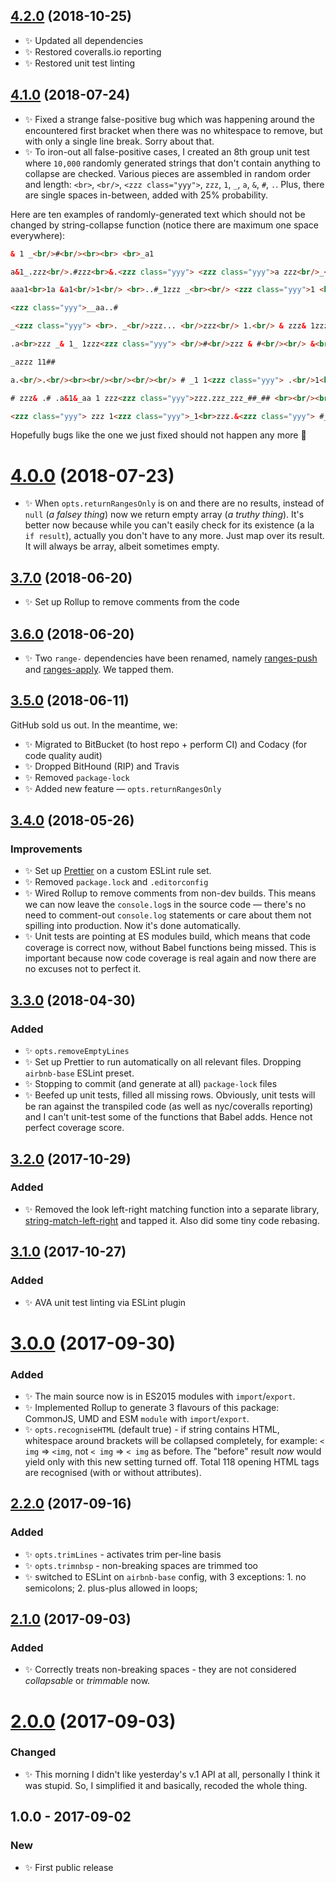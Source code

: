 ## [4.2.0] (2018-10-25)

- ✨ Updated all dependencies
- ✨ Restored coveralls.io reporting
- ✨ Restored unit test linting

## [4.1.0] (2018-07-24)

- ✨ Fixed a strange false-positive bug which was happening around the encountered first bracket when there was no whitespace to remove, but with only a single line break. Sorry about that.
- ✨ To iron-out all false-positive cases, I created an 8th group unit test where `10,000` randomly generated strings that don't contain anything to collapse are checked. Various pieces are assembled in random order and length: `<br>`, `<br/>`, `<zzz class="yyy">`, `zzz`, `1`, `_`, `a`, `&`, `#`, `.`. Plus, there are single spaces in-between, added with 25% probability.

Here are ten examples of randomly-generated text which should not be changed by string-collapse function (notice there are maximum one space everywhere):

```html
& 1 _<br/>#<br/><br><br> <br>_a1

a&1_.zzz<br/>.#zzz<br>&.<zzz class="yyy"> <zzz class="yyy">a zzz<br/>_<br><br/> <zzz class="yyy"><br/><zzz class="yyy">zzz1<br>_ <br><br><br>_# <zzz class="yyy">_.<br/>a1zzz 1.zzz<br/><zzz class="yyy">&<zzz class="yyy">.<br>.

aaa1<br>1a &a1<br/>1<br/> <br>..#_1zzz _<br><br/> <zzz class="yyy">1 <br/>zzz azzz&<br>a& &<br/> _a &<zzz class="yyy">#

<zzz class="yyy">__aa..#

_<zzz class="yyy"> <br>. _<br/>zzz... <br/>zzz<br/> 1.<br/> & zzz& 1zzza <br> <br/> <br><br><br>&<zzz class="yyy">zzz1.zzz._& _ ##<br>a#<br>.<br/>

.a<br>zzz _& 1_ 1zzz<zzz class="yyy"> <br/>#<br/>zzz & #<br/><br/> &<br>&<zzz class="yyy">_<br/><zzz class="yyy">.&a<br> &_#_

_azzz 11##

a.<br/>.<br/><br><br/><br/><br/><br/> # _1 1<zzz class="yyy"> .<br/>1<br>&# <br/><br/> <br>_aa <br/>

# zzz& .# .a&1&_aa 1 zzz<zzz class="yyy">zzz.zzz_zzz_##_## <br><br/><br/>1

<zzz class="yyy"> zzz 1<zzz class="yyy">_1<br>zzz.&<zzz class="yyy"> #___zzz<zzz class="yyy">.a a_<br/>1_. <br/> <br/><br> . _1 <br/>
```

Hopefully bugs like the one we just fixed should not happen any more 🤞

# [4.0.0] (2018-07-23)

- ✨ When `opts.returnRangesOnly` is on and there are no results, instead of `null` (_a falsey thing_) now we return empty array (_a truthy thing_). It's better now because while you can't easily check for its existence (a la `if result`), actually you don't have to any more. Just map over its result. It will always be array, albeit sometimes empty.

## [3.7.0] (2018-06-20)

- ✨ Set up Rollup to remove comments from the code

## [3.6.0] (2018-06-20)

- ✨ Two `range-` dependencies have been renamed, namely [ranges-push](https://www.npmjs.com/package/ranges-push) and [ranges-apply](https://www.npmjs.com/package/ranges-apply). We tapped them.

## [3.5.0] (2018-06-11)

GitHub sold us out. In the meantime, we:

- ✨ Migrated to BitBucket (to host repo + perform CI) and Codacy (for code quality audit)
- ✨ Dropped BitHound (RIP) and Travis
- ✨ Removed `package-lock`
- ✨ Added new feature — `opts.returnRangesOnly`

## [3.4.0] (2018-05-26)

### Improvements

- ✨ Set up [Prettier](https://prettier.io) on a custom ESLint rule set.
- ✨ Removed `package.lock` and `.editorconfig`
- ✨ Wired Rollup to remove comments from non-dev builds. This means we can now leave the `console.log`s in the source code — there's no need to comment-out `console.log` statements or care about them not spilling into production. Now it's done automatically.
- ✨ Unit tests are pointing at ES modules build, which means that code coverage is correct now, without Babel functions being missed. This is important because now code coverage is real again and now there are no excuses not to perfect it.

## [3.3.0] (2018-04-30)

### Added

- ✨ `opts.removeEmptyLines`
- ✨ Set up Prettier to run automatically on all relevant files. Dropping `airbnb-base` ESLint preset.
- ✨ Stopping to commit (and generate at all) `package-lock` files
- ✨ Beefed up unit tests, filled all missing rows. Obviously, unit tests will be ran against the transpiled code (as well as nyc/coveralls reporting) and I can't unit-test some of the functions that Babel adds. Hence not perfect coverage score.

## [3.2.0] (2017-10-29)

### Added

- ✨ Removed the look left-right matching function into a separate library, [string-match-left-right](https://github.com/codsen/string-match-left-right) and tapped it. Also did some tiny code rebasing.

## [3.1.0] (2017-10-27)

### Added

- ✨ AVA unit test linting via ESLint plugin

# [3.0.0] (2017-09-30)

### Added

- ✨ The main source now is in ES2015 modules with `import`/`export`.
- ✨ Implemented Rollup to generate 3 flavours of this package: CommonJS, UMD and ESM `module` with `import`/`export`.
- ✨ `opts.recogniseHTML` (default true) - if string contains HTML, whitespace around brackets will be collapsed completely, for example: `< img` => `<img`, not `< img` => `< img` as before. The "before" result _now_ would yield only with this new setting turned off. Total 118 opening HTML tags are recognised (with or without attributes).

## [2.2.0] (2017-09-16)

### Added

- ✨ `opts.trimLines` - activates trim per-line basis
- ✨ `opts.trimnbsp` - non-breaking spaces are trimmed too
- ✨ switched to ESLint on `airbnb-base` config, with 3 exceptions: 1. no semicolons; 2. plus-plus allowed in loops;

## [2.1.0] (2017-09-03)

### Added

- ✨ Correctly treats non-breaking spaces - they are not considered _collapsable_ or _trimmable_ now.

# [2.0.0] (2017-09-03)

### Changed

- ✨ This morning I didn't like yesterday's v.1 API at all, personally I think it was stupid. So, I simplified it and basically, recoded the whole thing.

## 1.0.0 - 2017-09-02

### New

- ✨ First public release

[2.0.0]: https://bitbucket.org/codsen/string-collapse-white-space/branches/compare/v2.0.0%0Dv1.0.2#diff
[2.1.0]: https://bitbucket.org/codsen/string-collapse-white-space/branches/compare/v2.1.0%0Dv2.0.0#diff
[2.2.0]: https://bitbucket.org/codsen/string-collapse-white-space/branches/compare/v2.2.0%0Dv2.1.0#diff
[3.0.0]: https://bitbucket.org/codsen/string-collapse-white-space/branches/compare/v3.0.0%0Dv2.2.4#diff
[3.1.0]: https://bitbucket.org/codsen/string-collapse-white-space/branches/compare/v3.1.0%0Dv3.0.10#diff
[3.2.0]: https://bitbucket.org/codsen/string-collapse-white-space/branches/compare/v3.2.0%0Dv3.1.1#diff
[3.3.0]: https://bitbucket.org/codsen/string-collapse-white-space/branches/compare/v3.3.0%0Dv3.2.8#diff
[3.4.0]: https://bitbucket.org/codsen/string-collapse-white-space/branches/compare/v3.4.0%0Dv3.3.2#diff
[3.5.0]: https://bitbucket.org/codsen/string-collapse-white-space/branches/compare/v3.5.0%0Dv3.4.0#diff
[3.6.0]: https://bitbucket.org/codsen/string-collapse-white-space/branches/compare/v3.6.0%0Dv3.5.0#diff
[3.7.0]: https://bitbucket.org/codsen/string-collapse-white-space/branches/compare/v3.7.0%0Dv3.6.1#diff
[4.0.0]: https://bitbucket.org/codsen/string-collapse-white-space/branches/compare/v4.0.0%0Dv3.7.0#diff
[4.1.0]: https://bitbucket.org/codsen/string-collapse-white-space/branches/compare/v4.1.0%0Dv4.0.0#diff
[4.2.0]: https://bitbucket.org/codsen/string-collapse-white-space/branches/compare/v4.2.0%0Dv4.1.0#diff
